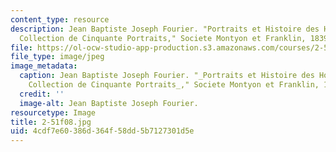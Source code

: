 ```yaml
---
content_type: resource
description: Jean Baptiste Joseph Fourier. "Portraits et Histoire des Hommes Utiles,
  Collection de Cinquante Portraits," Societe Montyon et Franklin, 1839-1840.
file: https://ol-ocw-studio-app-production.s3.amazonaws.com/courses/2-51-intermediate-heat-and-mass-transfer-fall-2008/4cdf7e60386d364f58dd5b7127301d5e_2-51f08.jpg
file_type: image/jpeg
image_metadata:
  caption: Jean Baptiste Joseph Fourier. "_Portraits et Histoire des Hommes Utiles,
    Collection de Cinquante Portraits_," Societe Montyon et Franklin, 1839-1840.
  credit: ''
  image-alt: Jean Baptiste Joseph Fourier.
resourcetype: Image
title: 2-51f08.jpg
uid: 4cdf7e60-386d-364f-58dd-5b7127301d5e
---
```

